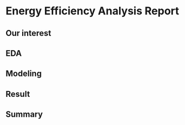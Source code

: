 # Energy Efficiency Analysis Report


## Our interest


## EDA


## Modeling


## Result


## Summary


